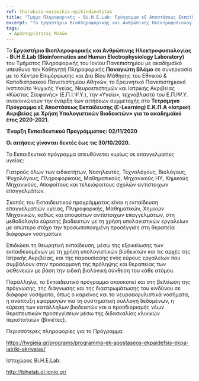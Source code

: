 ```yaml
---
ref: thorakisi-seismikis-epikindinotitas
title: "Τμήμα Πληροφορικής - Bi.H.E.Lab: Πρόγραμμα εξ Αποστάσεως Εκπαίδευσης «Ιατρική Ακριβείας με Χρήση Υπολογιστικών Βιοδεικτών»"
excerpt: "Το Εργαστήριο Βιοπληροφορικής και Ανθρώπινης Ηλεκτροφυσιολογίας - Bi.H.E.Lab (...) ανακοινώνουν την έναρξη των αιτήσεων συμμετοχής στο Τετράμηνο Πρόγραμμα εξ Αποστάσεως Εκπαίδευσης (E-Learning) Ε.Κ.Π.Α «Ιατρική Ακριβείας με Χρήση Υπολογιστικών Βιοδεικτών» για το ακαδημαϊκό έτος 2020-2021."
tags:
 - Δραστηριότητες Μελών
--- 
```

Το **Εργαστήριο Βιοπληροφορικής και Ανθρώπινης Ηλεκτροφυσιολογίας - Bi.H.E.Lab (Bioinformatics and Human Electrophysiology Laboratory)** του Τμήματος Πληροφορικής του Ιονίου Πανεπιστημίου με ακαδημαϊκό υπεύθυνο τον Καθηγητή Πληροφορικής **Παναγιώτη Βλάμο** σε συνεργασία με το Κέντρο Επιμόρφωσης και Δια Βίου Μάθησης του Εθνικού & Καποδιστριακού Πανεπιστημίου Αθηνών, το Ερευνητικό Πανεπιστημιακό Ινστιτούτο Ψυχικής Υγείας, Νευροεπιστημών και Ιατρικής Ακριβείας «Κώστας Στεφανής» (E.Π.Ι.Ψ.Υ.), την «Υγεία», τεχνοβλαστό του Ε.Π.ΙΨ.Υ.  ανακοινώνουν την έναρξη των αιτήσεων συμμετοχής στο **Τετράμηνο Πρόγραμμα εξ Αποστάσεως Εκπαίδευσης (E-Learning) Ε.Κ.Π.Α «Ιατρική Ακριβείας με Χρήση Υπολογιστικών Βιοδεικτών» για το ακαδημαϊκό έτος 2020-2021.**

**Έναρξη Εκπαιδευτικoύ Προγράμματος: 02/11/2020**

**Οι αιτήσεις γίνονται δεκτές έως τις 30/10/2020.**

Το Εκπαιδευτικό πρόγραμμα απευθύνεται κυρίως σε επαγγελματίες υγείας:

Γιατρούς όλων των ειδικοτήτων, Νοσηλευτές, Τεχνολόγους, Βιολόγους, Ψυχολόγους, Πληροφορικούς, Μαθηματικούς, Μηχανικούς ΗΥ, Χημικούς Μηχανικούς, Αποφοίτους και τελειόφοιτους σχολών αντίστοιχων επαγγελμάτων.

Σκοπός του Εκπαιδευτικού προγράμματος είναι η εκπαίδευση επαγγελματιών υγείας, Πληροφορικής, Μαθηματικών, Χημικών Μηχανικών, καθώς και αποφοίτων αντίστοιχων επαγγελμάτων, στη μεθοδολογία εύρεσης βιοδεικτών με τη χρήση υπολογιστικών εργαλείων με απώτερο στόχο την προσωποποιημένη προσέγγιση στη θεραπεία διάφορων νοσημάτων.

Επιδιώκει τη θεωρητική εκπαίδευση, μέσω της εξοικείωσης των εκπαιδευομένων με τη χρήση υπολογιστικών βιοδεικτών και τις αρχές της Ιατρικής Ακριβείας, και της παρουσίασης ενός εύρους εργαλείων που συμβάλουν στην προσαρμογή της πρόληψης και θεραπείας των ασθενειών με βάση την ειδική βιολογική σύνθεση του κάθε ατόμου.

Παράλληλα, το Εκπαιδευτικό πρόγραμμα αποσκοπεί και στη βελτίωση της πρόγνωσης, της διάγνωσης και της διαστρωμάτωσης του κινδύνου σε διάφορα νοσήματα, όπως ο καρκίνος και τα νευροεκφυλιστικά νοσήματα, η ανάπτυξη εφαρμογών για τη συστηματική συλλογή δεδομένων, η εύρεση των κατάλληλων βιοδεικτών και ο προσδιορισμός νέων θεραπευτικών προσεγγίσεων μέσω της διδασκαλίας κλινικών περιστατικών (βινιέτες).

Περισσότερες πληροφορίες για το Πρόγραμμα:

https://hygieia.gr/programs/programma-ek-apostaseos-ekpaidefsis-ekpa-iatriki-akriveias/

Ιστοχώρος Bi.H.E.Lab:

http://bihelab.di.ionio.gr/
